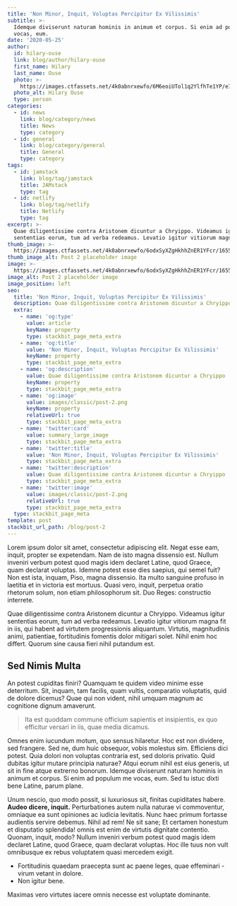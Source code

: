 ```yaml
---
title: 'Non Minor, Inquit, Voluptas Percipitur Ex Vilissimis'
subtitle: >-
  Idemque diviserunt naturam hominis in animum et corpus. Si enim ad populum me
  vocas, eum.
date: '2020-05-25'
author:
  id: hilary-ouse
  link: blog/author/hilary-ouse
  first_name: Hilary
  last_name: Ouse
  photo: >-
    https://images.ctfassets.net/4k0abnrxewfo/6M6eoiUTol1q2YlfhTe1YP/e7ebbc73d46de78219bdcefd72808004/hilary-ouse.jpg
  photo_alt: Hilary Ouse
  type: person
categories:
  - id: news
    link: blog/category/news
    title: News
    type: category
  - id: general
    link: blog/category/general
    title: General
    type: category
tags:
  - id: jamstack
    link: blog/tag/jamstack
    title: JAMstack
    type: tag
  - id: netlify
    link: blog/tag/netlify
    title: Netlify
    type: tag
excerpt: >-
  Quae diligentissime contra Aristonem dicuntur a Chryippo. Videamus igitur
  sententias eorum, tum ad verba redeamus. Levatio igitur vitiorum magna.
thumb_image: >-
  https://images.ctfassets.net/4k0abnrxewfo/6odxSyXZgHkhhZnER1YFcr/16552c5561326f17f182e27203750b83/post-2.png
thumb_image_alt: Post 2 placeholder image
image: >-
  https://images.ctfassets.net/4k0abnrxewfo/6odxSyXZgHkhhZnER1YFcr/16552c5561326f17f182e27203750b83/post-2.png
image_alt: Post 2 placeholder image
image_position: left
seo:
  title: 'Non Minor, Inquit, Voluptas Percipitur Ex Vilissimis'
  description: Quae diligentissime contra Aristonem dicuntur a Chryippo
  extra:
    - name: 'og:type'
      value: article
      keyName: property
      type: stackbit_page_meta_extra
    - name: 'og:title'
      value: 'Non Minor, Inquit, Voluptas Percipitur Ex Vilissimis'
      keyName: property
      type: stackbit_page_meta_extra
    - name: 'og:description'
      value: Quae diligentissime contra Aristonem dicuntur a Chryippo
      keyName: property
      type: stackbit_page_meta_extra
    - name: 'og:image'
      value: images/classic/post-2.png
      keyName: property
      relativeUrl: true
      type: stackbit_page_meta_extra
    - name: 'twitter:card'
      value: summary_large_image
      type: stackbit_page_meta_extra
    - name: 'twitter:title'
      value: 'Non Minor, Inquit, Voluptas Percipitur Ex Vilissimis'
      type: stackbit_page_meta_extra
    - name: 'twitter:description'
      value: Quae diligentissime contra Aristonem dicuntur a Chryippo
      type: stackbit_page_meta_extra
    - name: 'twitter:image'
      value: images/classic/post-2.png
      relativeUrl: true
      type: stackbit_page_meta_extra
  type: stackbit_page_meta
template: post
stackbit_url_path: /blog/post-2
---
```


Lorem ipsum dolor sit amet, consectetur adipiscing elit. Negat esse eam, inquit, propter se expetendam. Nam de isto magna dissensio est. Nullum inveniri verbum potest quod magis idem declaret Latine, quod Graece, quam declarat voluptas. Idemne potest esse dies saepius, qui semel fuit? Non est ista, inquam, Piso, magna dissensio. Ita multo sanguine profuso in laetitia et in victoria est mortuus. Quasi vero, inquit, perpetua oratio rhetorum solum, non etiam philosophorum sit. Duo Reges: constructio interrete.

Quae diligentissime contra Aristonem dicuntur a Chryippo. Videamus igitur sententias eorum, tum ad verba redeamus. Levatio igitur vitiorum magna fit in iis, qui habent ad virtutem progressionis aliquantum. Virtutis, magnitudinis animi, patientiae, fortitudinis fomentis dolor mitigari solet. Nihil enim hoc differt. Quorum sine causa fieri nihil putandum est.

## Sed Nimis Multa

An potest cupiditas finiri? Quamquam te quidem video minime esse deterritum. Sit, inquam, tam facilis, quam vultis, comparatio voluptatis, quid de dolore dicemus? Quae qui non vident, nihil umquam magnum ac cognitione dignum amaverunt.

> Ita est quoddam commune officium sapientis et insipientis, ex quo efficitur versari in iis, quae media dicamus.

Omnes enim iucundum motum, quo sensus hilaretur. Hoc est non dividere, sed frangere. Sed ne, dum huic obsequor, vobis molestus sim. Efficiens dici potest. Quia dolori non voluptas contraria est, sed doloris privatio. Quid dubitas igitur mutare principia naturae? Atqui eorum nihil est eius generis, ut sit in fine atque extrerno bonorum. Idemque diviserunt naturam hominis in animum et corpus. Si enim ad populum me vocas, eum. Sed tu istuc dixti bene Latine, parum plane.

Unum nescio, quo modo possit, si luxuriosus sit, finitas cupiditates habere. **Audeo dicere, inquit.** Perturbationes autem nulla naturae vi commoventur, omniaque ea sunt opiniones ac iudicia levitatis. Nunc haec primum fortasse audientis servire debemus. Nihil ad rem! Ne sit sane; Et certamen honestum et disputatio splendida! omnis est enim de virtutis dignitate contentio. Quonam, inquit, modo? Nullum inveniri verbum potest quod magis idem declaret Latine, quod Graece, quam declarat voluptas. Hoc ille tuus non vult omnibusque ex rebus voluptatem quasi mercedem exigit.

- Fortitudinis quaedam praecepta sunt ac paene leges, quae effeminari - virum vetant in dolore.
- Non igitur bene.

Maximas vero virtutes iacere omnis necesse est voluptate dominante.
